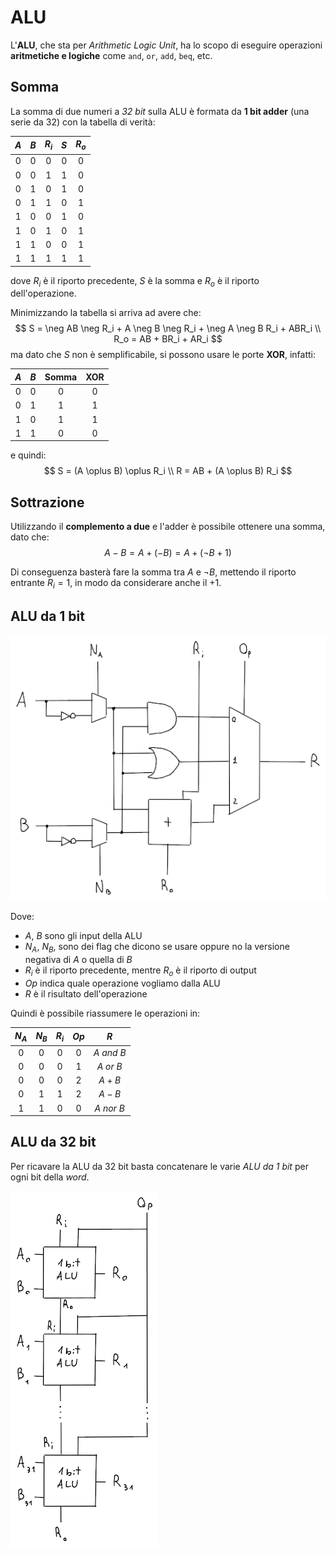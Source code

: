 # ALU

L'**ALU**, che sta per _Arithmetic Logic Unit_, ha lo scopo di eseguire operazioni **aritmetiche e logiche** come `and`, `or`, `add`, `beq`, etc.

## Somma

La somma di due numeri a _32 bit_ sulla ALU è formata da **1 bit adder** (una serie da 32) con la tabella di verità:

| $A$ | $B$ | $R_i$ | $S$ | $R_o$ |
|:-:|:-:|:-:|:-:|:-:|
| 0 | 0 | 0 | 0 | 0 |
| 0 | 0 | 1 | 1 | 0 |
| 0 | 1 | 0 | 1 | 0 |
| 0 | 1 | 1 | 0 | 1 |
| 1 | 0 | 0 | 1 | 0 |
| 1 | 0 | 1 | 0 | 1 |
| 1 | 1 | 0 | 0 | 1 |
| 1 | 1 | 1 | 1 | 1 |

dove $R_i$ è il riporto precedente, $S$ è la somma e $R_o$ è il riporto dell'operazione.

Minimizzando la tabella si arriva ad avere che:
$$
S = \neg AB \neg R_i + A \neg B \neg R_i + \neg A \neg B R_i + ABR_i \\
R_o = AB + BR_i + AR_i
$$
ma dato che $S$ non è semplificabile, si possono usare le porte **XOR**, infatti:

| $A$ | $B$ | Somma | XOR |
|:-:|:-:|:-:|:-:|
| 0 | 0 | 0 | 0 |
| 0 | 1 | 1 | 1 |
| 1 | 0 | 1 | 1 |
| 1 | 1 | 0 | 0 |

e quindi:
$$
S = (A \oplus B) \oplus R_i \\
R = AB + (A \oplus B) R_i
$$

## Sottrazione

Utilizzando il **complemento a due** e l'adder è possibile ottenere una somma, dato che:
$$A - B = A + (-B) = A + (\neg B + 1)$$

Di conseguenza basterà fare la somma tra $A$ e $\neg B$, mettendo il riporto entrante $R_i = 1$, in modo da considerare anche il $+1$.

## ALU da 1 bit

![Esempio di ALU da 1 bit](assets/01.png)

Dove:
- $A$, $B$ sono gli input della ALU
- $N_A$, $N_B$, sono dei flag che dicono se usare oppure no la versione negativa di $A$ o quella di $B$
- $R_i$ è il riporto precedente, mentre $R_o$ è il riporto di output
- $Op$ indica quale operazione vogliamo dalla ALU
- $R$ è il risultato dell'operazione

Quindi è possibile riassumere le operazioni in:

| $N_A$ | $N_B$ | $R_i$ | $Op$ | $R$ |
|:-:|:-:|:-:|:-:|:-:|
| 0 | 0 | 0 | 0 | $A$ _and_ $B$ |
| 0 | 0 | 0 | 1 | $A$ _or_ $B$ |
| 0 | 0 | 0 | 2 | $A + B$ |
| 0 | 1 | 1 | 2 | $A - B$ |
| 1 | 1 | 0 | 0 | $A$ _nor_ $B$ |

## ALU da 32 bit

Per ricavare la ALU da 32 bit basta concatenare le varie _ALU da 1 bit_ per ogni bit della _word_.

![Concatenazione di più ALU](assets/02.png)
